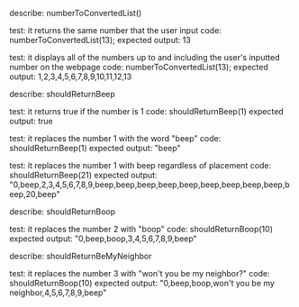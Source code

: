 describe: numberToConvertedList()

test: it returns the same number that the user input
code: numberToConvertedList(13);
expected output: 13

test: it displays all of the numbers up to and including the user's inputted number on the webpage
code: numberToConvertedList(13);
expected output: 1,2,3,4,5,6,7,8,9,10,11,12,13

describe: shouldReturnBeep

test: it returns true if the number is 1
code: shouldReturnBeep(1)
expected output: true

test: it replaces the number 1 with the word "beep"
code: shouldReturnBeep(1)
expected output: "beep"

test: it replaces the number 1 with beep regardless of placement
code: shouldReturnBeep(21)
expected output: "0,beep,2,3,4,5,6,7,8,9,beep,beep,beep,beep,beep,beep,beep,beep,beep,beep,20,beep"

describe: shouldReturnBoop

test: it replaces the number 2 with "boop"
code: shouldReturnBoop(10)
expected output: "0,beep,boop,3,4,5,6,7,8,9,beep"

describe: shouldReturnBeMyNeighbor

test: it replaces the number 3 with "won't you be my neighbor?"
code: shouldReturnBoop(10)
expected output: "0,beep,boop,won't you be my neighbor,4,5,6,7,8,9,beep"

<!-- The number 13 should be replaced with "Won't you be my neighbor?"
The number 12 should be replaced with "Boop!".
The number 23 should be replaced with "Won't you be my neighbor?"
The number 21 should be replaced with "Boop!". -->
